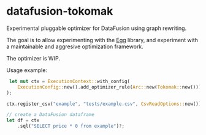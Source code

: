 # datafusion-tokomak
Experimental pluggable optimizer for DataFusion using graph rewriting.

The goal is to allow experimenting with the [Egg](https://github.com/egraphs-good/egg) library,
and experiment with a maintainable and aggresive optimization framework.

The optimizer is WIP.


Usage example:

```rust
 let mut ctx = ExecutionContext::with_config(
    ExecutionConfig::new().add_optimizer_rule(Arc::new(Tokomak::new())),
);

ctx.register_csv("example", "tests/example.csv", CsvReadOptions::new())?;

// create a DataFusion dataframe
let df = ctx
    .sql("SELECT price * 0 from example")?;

```
